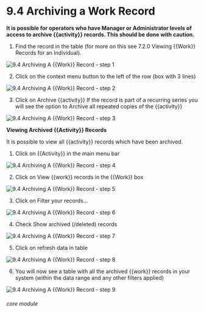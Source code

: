# 9.4 Archiving a Work Record

**It is possible for operators who have Manager or Administrator levels of access to archive {{activity}} records. This should be done with caution.**

1. Find the record in the table (for more on this see 7.2.0 Viewing {{Work}} Records for an Individual).

![9.4 Archiving A {{Work}} Record - step 1](9.4_Archiving_A_Work_Record_im_1.png)

2. Click on the context menu button to the left of the row (box with 3 lines)

![9.4 Archiving A {{Work}} Record - step 2](9.4_Archiving_A_Work_Record_im_2.png)

3. Click on Archive {{activity}}
If the record is part of a recurring series you will see the option to Archive all repeated copies of the {{activity}}

![9.4 Archiving A {{Work}} Record - step 3](9.4_Archiving_A_Work_Record_im_3.png)

**Viewing Archived {{Activity}} Records**

It is possible to view all {{activity}} records which have been archived.

1. Click on {{Activity}} in the main menu bar

![9.4 Archiving A {{Work}} Record - step 4](9.4_Archiving_A_Work_Record_im_4.png)

2. Click on View {{work}} records in the {{Work}} box

![9.4 Archiving A {{Work}} Record - step 5](9.4_Archiving_A_Work_Record_im_5.png)

3. Click on Filter your records…

![9.4 Archiving A {{Work}} Record - step 6](9.4_Archiving_A_Work_Record_im_6.png)

4. Check Show archived (/deleted) records

![9.4 Archiving A {{Work}} Record - step 7](9.4_Archiving_A_Work_Record_im_7.png)

5. Click on refresh data in table

![9.4 Archiving A {{Work}} Record - step 8](9.4_Archiving_A_Work_Record_im_8.png)

6. You will now see a table with all the archived {{work}} records in your system (within the data range and any other filters applied)

![9.4 Archiving A {{Work}} Record - step 9](9.4_Archiving_A_Work_Record_im_9.png)


###### core module

